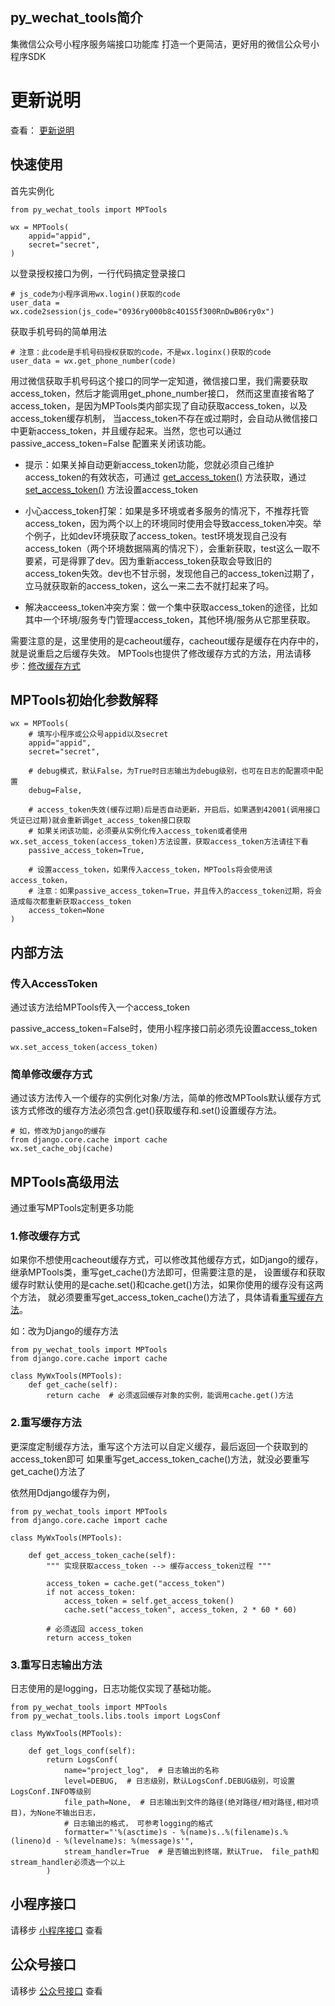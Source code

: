 ## py_wechat_tools简介

集微信公众号小程序服务端接口功能库
打造一个更简洁，更好用的微信公众号小程序SDK


# 更新说明
查看： [更新说明](./docs/UPDATE.md)


## 快速使用

首先实例化

    from py_wechat_tools import MPTools

    wx = MPTools(
        appid="appid",
        secret="secret",
    )

以登录授权接口为例，一行代码搞定登录接口

    # js_code为小程序调用wx.login()获取的code
    user_data = wx.code2session(js_code="0936ry000b8c4O1S5f300RnDwB06ry0x")

获取手机号码的简单用法

    # 注意：此code是手机号码授权获取的code，不是wx.loginx()获取的code
    user_data = wx.get_phone_number(code)

用过微信获取手机号码这个接口的同学一定知道，微信接口里，我们需要获取access_token，然后才能调用get_phone_number接口，
然而这里直接省略了access_token，是因为MPTools类内部实现了自动获取access_token，以及access_token缓存机制，
当access_token不存在或过期时，会自动从微信接口中更新access_token，并且缓存起来。当然，您也可以通过
passive_access_token=False 配置来关闭该功能。

* 提示：如果关掉自动更新access_token功能，您就必须自己维护access_token的有效状态，可通过 [get_access_token()](#获取accesstoken) 方法获取，通过
[set_access_token()](#传入accesstoken) 方法设置access_token

* 小心access_token打架：如果是多环境或者多服务的情况下，不推荐托管access_token，因为两个以上的环境同时使用会导致access_token冲突。举个例子，比如dev环境获取了access_token。test环境发现自己没有access_token（两个环境数据隔离的情况下），会重新获取，test这么一取不要紧，可是得罪了dev。因为重新access_token获取会导致旧的access_token失效。dev也不甘示弱，发现他自己的access_token过期了，立马就获取新的access_token，这么一来二去不就打起来了吗。

* 解决acceess_token冲突方案：做一个集中获取access_token的途径，比如其中一个环境/服务专门管理access_token，其他环境/服务从它那里获取。

需要注意的是，这里使用的是cacheout缓存，cacheout缓存是缓存在内存中的，就是说重启之后缓存失效。
MPTools也提供了修改缓存方式的方法，用法请移步：[修改缓存方式](#1修改缓存方式)


## MPTools初始化参数解释

    wx = MPTools(
        # 填写小程序或公众号appid以及secret
        appid="appid",
        secret="secret",

        # debug模式，默认False，为True时日志输出为debug级别，也可在日志的配置项中配置
        debug=False,

        # access_token失效(缓存过期)后是否自动更新，开启后，如果遇到42001(调用接口凭证已过期)就会重新调get_access_token接口获取
        # 如果关闭该功能，必须要从实例化传入access_token或者使用wx.set_access_token(access_token)方法设置，获取access_token方法请往下看
        passive_access_token=True,

        # 设置access_token，如果传入access_token，MPTools将会使用该access_token，
        # 注意：如果passive_access_token=True，并且传入的access_token过期，将会造成每次都重新获取access_token
        access_token=None
    )


## 内部方法

### 传入AccessToken

通过该方法给MPTools传入一个access_token

passive_access_token=False时，使用小程序接口前必须先设置access_token

    wx.set_access_token(access_token)


### 简单修改缓存方式

通过该方法传入一个缓存的实例化对象/方法，简单的修改MPTools默认缓存方式
该方式修改的缓存方法必须包含.get()获取缓存和.set()设置缓存方法。
    
    # 如，修改为Django的缓存
    from django.core.cache import cache
    wx.set_cache_obj(cache)




## MPTools高级用法

通过重写MPTools定制更多功能

### 1.修改缓存方式
如果你不想使用cacheout缓存方式，可以修改其他缓存方式，如Django的缓存，继承MPTools类，重写get_cache()方法即可，但需要注意的是，
设置缓存和获取缓存时默认使用的是cache.set()和cache.get()方法，如果你使用的缓存没有这两个方法，
就必须要重写get_access_token_cache()方法了，具体请看[重写缓存方法](#2重写缓存方法)。

如：改为Django的缓存方法

    from py_wechat_tools import MPTools
    from django.core.cache import cache
    
    class MyWxTools(MPTools):
        def get_cache(self):
            return cache  # 必须返回缓存对象的实例，能调用cache.get()方法


### 2.重写缓存方法
更深度定制缓存方法，重写这个方法可以自定义缓存，最后返回一个获取到的access_token即可
如果重写get_access_token_cache()方法，就没必要重写get_cache()方法了

依然用Ddjango缓存为例，

    from py_wechat_tools import MPTools
    from django.core.cache import cache

    class MyWxTools(MPTools):

        def get_access_token_cache(self):
            """ 实现获取access_token --> 缓存access_token过程 """ 

            access_token = cache.get("access_token")
            if not access_token:
                access_token = self.get_access_token()
                cache.set("access_token", access_token, 2 * 60 * 60)

            # 必须返回 access_token
            return access_token




### 3.重写日志输出方法

日志使用的是logging，日志功能仅实现了基础功能。

    from py_wechat_tools import MPTools
    from py_wechat_tools.libs.tools import LogsConf

    class MyWxTools(MPTools):

        def get_logs_conf(self):
            return LogsConf(
                name="project_log",  # 日志输出的名称
                level=DEBUG,  # 日志级别，默认LogsConf.DEBUG级别，可设置LogsConf.INFO等级别
                file_path=None,  # 日志输出到文件的路径(绝对路径/相对路径,相对项目)，为None不输出日志，
                # 日志输出的格式， 可参考logging的格式
                formatter="'%(asctime)s - %(name)s..%(filename)s.%(lineno)d - %(levelname)s: %(message)s'",
                stream_handler=True  # 是否输出到终端，默认True， file_path和stream_handler必须选一个以上
            )


## 小程序接口
请移步 [小程序接口](docs/README-MP.md) 查看

## 公众号接口
请移步 [公众号接口](docs/README-MP.md) 查看

